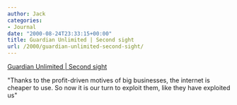 ```yaml
---
author: Jack
categories:
- Journal
date: "2000-08-24T23:33:15+00:00"
title: Guardian Unlimited | Second sight
url: /2000/guardian-unlimited-second-sight/
---
```


[Guardian Unlimited | Second sight][1]

"Thanks to the profit-driven motives of big businesses, the internet is cheaper to use. So now it is our turn to exploit them, like they have exploited us"

 [1]: http://www.guardianunlimited.co.uk/online/story/0,3605,357655,00.html
